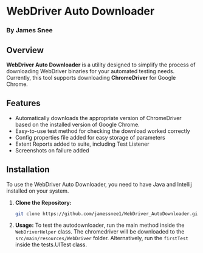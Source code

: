 # WebDriver Auto Downloader
### By James Snee

## Overview

**WebDriver Auto Downloader** is a utility designed to simplify the process of downloading WebDriver binaries for your automated testing needs. Currently, this tool supports downloading **ChromeDriver** for Google Chrome.

## Features

- Automatically downloads the appropriate version of ChromeDriver based on the installed version of Google Chrome.
- Easy-to-use test method for checking the download worked correctly
- Config properties file added for easy storage of parameters
- Extent Reports added to suite, including Test Listener
- Screenshots on failure added

## Installation

To use the WebDriver Auto Downloader, you need to have Java and Intellij installed on your system.

1. **Clone the Repository:**

   ```sh
   git clone https://github.com/jamessnee1/WebDriver_AutoDownloader.git

2. **Usage:**
To test the autodownloader, run the main method inside the `WebDriverHelper` class. The chromedriver will be downloaded to the `src/main/resources/WebDriver` folder.
Alternatively, run the `firstTest` inside the tests.UITest class.